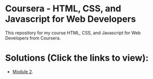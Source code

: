 # Coursera - HTML, CSS, and Javascript for Web Developers
This repository for my course HTML, CSS, and Javascript for Web Developers from Coursera.
# Solutions (Click the links to view):
* [Module 2](https://marvinpatangan.github.io/coursera-html-css-and-javascript-for-web-developers/module-2/).
